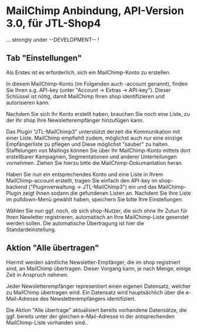 MailChimp Anbindung, API-Version 3.0, für JTL-Shop4
===================================================

... strongly under --DEVELOPMENT-- !


Tab "Einstellungen"
-------------------

Als Erstes ist es erforderlich, sich ein MailChimp-Konto zu erstellen.

In diesem MailChimp-Konto (im Folgenden auch -account genannt), finden Sie Ihren
s.g. API-key (unter "Account -> Extras -> API-key").
Dieser Schlüssel ist nötig, damit MailChimp Ihren shop identifizieren und autorisieren kann.

Nachdem Sie sich Ihr Konto erstellt haben, brauchen Sie noch eine Liste, zu
der Ihr shop Ihre Newsletterempfänger hinzufügen kann.

Das Plugin "JTL-MailChimp3" unterstützt derzeit die Kommunikation mit einer Liste.
MailChimp empfiehlt zudem, möglichst auch nur eine einzige Empfängerliste zu pflegen
und Diese möglichst "sauber" zu halten.
Staffelungen von Mailings können Sie über Ihr MailChimp-Konto mittels dort erstellbarer
Kampagnien, Segmentationen und anderer Unterteilungen vornehmen.
Ziehen Sie hierzu bitte die MailChimp-Dokumantation heran.


Haben Sie nun ein entsprechendes Konto und eine Liste in Ihrem MailChimp-account erstellt,
tragen Sie einfach den API-key im shop-backend ("Pluginverwaltung -> JTL-MailChimp3") ein
und das MailChimp-Plugin zeigt Ihnen sodann die gefundenen Listen an.
Nachdem Sie Ihre Liste im pulldown-Menü gewählt haben, speichern Sie bitte Ihre
Einstellungen.

Wählen Sie nun ggf. noch, ob sich shop-Nutzer, die sich ohne Ihr Zutun für Ihren
Newletter registrieren, automatisch an Ihre MailChimp-Liste gesendet werden sollen.
Die automatische Übertragung ist hier die Standardeinstellung.



Aktion "Alle übertragen"
------------------------

Hiermit werden sämtliche Newsletter-Empfänger, die im shop registriert sind,
an MailChimp übertragen.
Dieser Vorgang kann, je nach Menge, einige Zeit in Anspruch nehmen.

Jeder Newsletterempfänger representiert einen eigenen Datensatz, welcher zu MailChimp
übertragen wird.
Ein Datensatz wird hauptsächlich über die e-Mail-Adresse des Newsletterempfängers
identifiziert.

Die Aktion "Alle übertrage" aktualisiert bereits vorhandene Datensätze, die
ggf. bereits unter der gleichen e-Mail-Adresse in der antsprechenden MailChimp-Liste
vorhanden sind..


